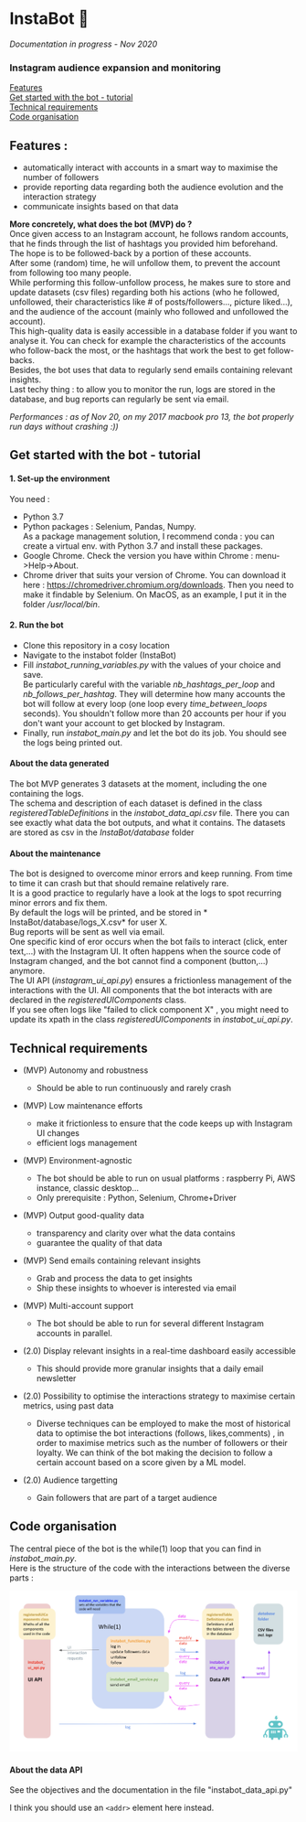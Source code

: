 # InstaBot 🤖  
  
*Documentation in progress - Nov 2020*
  
### Instagram audience expansion and monitoring  
  
[Features](#part1)  
[Get started with the bot - tutorial](#part3)  
[Technical requirements](#part2)  
[Code organisation](#part4)  
   
## Features :  
* automatically interact with accounts in a smart way to maximise the number of followers 
* provide reporting data regarding both the audience evolution and the interaction strategy 
* communicate insights based on that data  
   
**More concretely, what does the bot (MVP) do ?**  
Once given access to an Instagram account, he follows random accounts, that he finds through the list of hashtags you provided him beforehand.  
The hope is to be followed-back by a portion of these accounts.  
After some (random) time, he will unfollow them, to prevent the account from following too many people.  
While performing this follow-unfollow process, he makes sure to store and update datasets (csv files) regarding both his actions (who he followed, unfollowed, their characteristics like # of posts/followers..., picture liked...), and the audience of the account (mainly who followed and unfollowed the account).  
This high-quality data is easily accessible in a database folder if you want to analyse it. You can check for example the characteristics of the accounts who follow-back the most, or the hashtags that work the best to get follow-backs.  
Besides, the bot uses that data to regularly send emails containing relevant insights.  
Last techy thing : to allow you to monitor the run, logs are stored in the database, and bug reports can regularly be sent via email.  
  
*Performances : as of Nov 20, on my 2017 macbook pro 13,  the bot properly run days without crashing :))*
  
## Get started with the bot - tutorial  
#### 1. Set-up the environment 
You need :  
* Python 3.7
* Python packages : Selenium, Pandas, Numpy.  
  As a package management solution, I recommend conda : you can create a virtual env. with Python 3.7 and install these packages.
* Google Chrome. Check the version you have within Chrome : menu->Help->About.
* Chrome driver that suits your version of Chrome. You can download it here : https://chromedriver.chromium.org/downloads. Then you need to make it findable by Selenium. On MacOS, as an example, I put it in the folder */usr/local/bin*.  
#### 2. Run the bot
* Clone this repository in a cosy location  
* Navigate to the instabot folder (InstaBot)  
* Fill *instabot_running_variables.py* with the values of your choice and save.  
  Be particularly careful with the variable *nb_hashtags_per_loop* and *nb_follows_per_hashtag*. They will determine how many accounts the bot will follow at every loop (one loop every *time_between_loops* seconds). You shouldn't follow more than 20 accounts per hour if you don't want your account to get blocked by Instagram.  
* Finally, run  *instabot_main.py* and let the bot do its job. You should see the logs being printed out.    
#### About the data generated  
The bot MVP generates 3 datasets at the moment, including the one containing the logs.  
The schema and description of each dataset is defined in the class *registeredTableDefinitions* in the *instabot_data_api.csv* file. There you can see exactly what data the bot outputs, and what it contains.
The datasets are stored as csv in the *InstaBot/database* folder
#### About the maintenance  
The bot is designed to overcome minor errors and keep running. From time to time it can crash but that should remaine relatively rare.    
It is a good practice to regularly have a look at the logs to spot recurring minor errors and fix them.  
By default the logs will be printed, and be stored in * InstaBot/database/logs_X.csv* for user X.  
Bug reports will be sent as well via email.  
One specific kind of eror occurs when the bot fails to interact (click, enter text,...) with the Instagram UI. It often happens when the source code of Instagram changed, and the bot cannot find a component (button,...) anymore.  
The UI API (*instagram_ui_api.py*) ensures a frictionless management of the interactions with the UI. All components that the bot interacts with are declared in the *registeredUIComponents* class.  
If you see often logs like "failed to click component X" , you might need to update its xpath in the class *registeredUIComponents* in *instabot_ui_api.py*.
   
## Technical requirements    
* (MVP) Autonomy and robustness 
  * Should be able to run continuously and rarely crash 
* (MVP) Low maintenance efforts  
  * make it frictionless to ensure that the code keeps up with Instagram UI changes 
  * efficient logs management
* (MVP) Environment-agnostic  
  * The bot should be able to run on usual platforms : raspberry Pi, AWS instance, classic desktop...
  * Only prerequisite : Python, Selenium, Chrome+Driver
* (MVP) Output good-quality data  
  * transparency and clarity over what the data contains  
  * guarantee the quality of that data 
* (MVP) Send emails containing relevant insights
  * Grab and process the data to get insights
  * Ship these insights to whoever is interested via email
* (MVP) Multi-account support
  * The bot should be able to run for several different Instagram accounts in parallel.
   
* (2.0) Display relevant insights in a real-time dashboard easily accessible
  * This should provide more granular insights that a daily email newsletter
* (2.0) Possibility to optimise the interactions strategy to maximise certain metrics, using past data 
  * Diverse techniques can be employed to make the most of historical data to optimise the bot interactions (follows, likes,comments) , in order to maximise metrics such as the number of followers or their loyalty. We can think of the bot making the decision to follow a certain account based on a score given by a ML model.
* (2.0) Audience targetting
  * Gain followers that are part of a target audience
      
## Code organisation   
The central piece of the bot is the while(1) loop that you can find in *instabot_main.py*.  
Here is the structure of the code with the interactions between the diverse parts :  
   
![Alt text](/documentation/code_structure.png?raw=true "Structure of the code")
     
#### About the data API  
See the objectives and the documentation in the file "instabot_data_api.py"
    
I think you should use an
`<addr>` element here instead.
